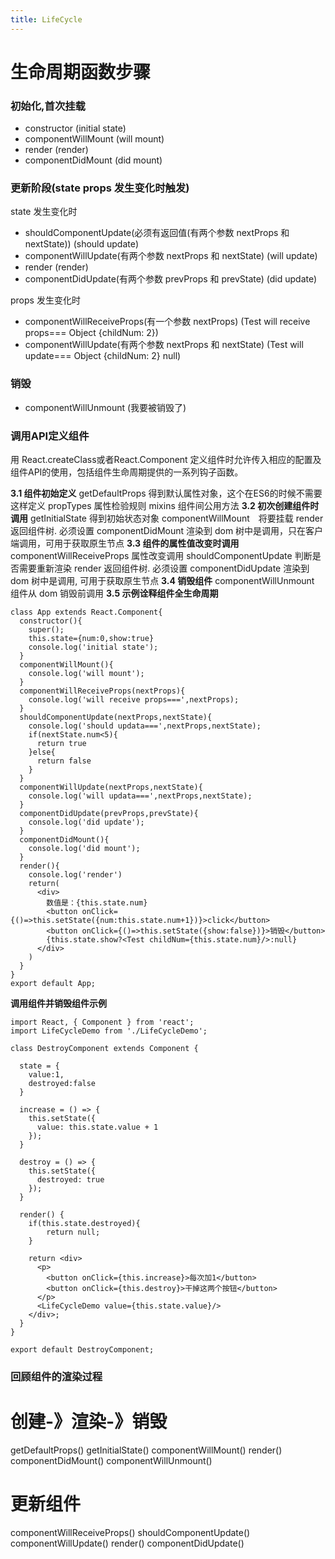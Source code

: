 ```yaml
---
title: LifeCycle
---
```


# 生命周期函数步骤

### 初始化,首次挂载


- constructor (initial state)
- componentWillMount (will mount)
- render (render)
- componentDidMount (did mount)


### 更新阶段(state props 发生变化时触发)

state 发生变化时

- shouldComponentUpdate(必须有返回值(有两个参数 nextProps 和 nextState)) (should update)
- componentWillUpdate(有两个参数 nextProps 和 nextState) (will update)
- render (render)
- componentDidUpdate(有两个参数 prevProps 和 prevState) (did update)

props 发生变化时

- componentWillReceiveProps(有一个参数 nextProps) (Test will receive props=== Object {childNum: 2})
- componentWillUpdate(有两个参数 nextProps 和 nextState) (Test will update=== Object {childNum: 2} null)

### 销毁

- componentWillUnmount (我要被销毁了)

### 调用API定义组件

用 React.createClass或者React.Component 定义组件时允许传入相应的配置及组件API的使用，包括组件生命周期提供的一系列钩子函数。

**3.1 组件初始定义**
getDefaultProps 得到默认属性对象，这个在ES6的时候不需要这样定义
propTypes 属性检验规则
mixins 组件间公用方法
**3.2 初次创建组件时调用**
getInitialState 得到初始状态对象
componentWillMount　将要挂载
render 返回组件树. 必须设置
componentDidMount 渲染到 dom 树中是调用，只在客户端调用，可用于获取原生节点
**3.3 组件的属性值改变时调用**
componentWillReceiveProps 属性改变调用
shouldComponentUpdate 判断是否需要重新渲染
render 返回组件树. 必须设置
componentDidUpdate 渲染到 dom 树中是调用, 可用于获取原生节点
**3.4 销毁组件**
componentWillUnmount 组件从 dom 销毁前调用
**3.5 示例诠释组件全生命周期**
```
class App extends React.Component{
  constructor(){
    super();
    this.state={num:0,show:true}
    console.log('initial state');
  }
  componentWillMount(){
    console.log('will mount');
  }
  componentWillReceiveProps(nextProps){
    console.log('will receive props===',nextProps);
  }
  shouldComponentUpdate(nextProps,nextState){
    console.log('should updata===',nextProps,nextState);
    if(nextState.num<5){
      return true
    }else{
      return false
    }
  }
  componentWillUpdate(nextProps,nextState){
    console.log('will updata===',nextProps,nextState);
  }
  componentDidUpdate(prevProps,prevState){
    console.log('did update');
  }
  componentDidMount(){
    console.log('did mount');
  }
  render(){
    console.log('render')
    return(
      <div>
        数值是：{this.state.num}
        <button onClick={()=>this.setState({num:this.state.num+1})}>click</button>
        <button onClick={()=>this.setState({show:false})}>销毁</button>
        {this.state.show?<Test childNum={this.state.num}/>:null}
      </div>
    )
  }
}
export default App;
```

**调用组件并销毁组件示例**
```
import React, { Component } from 'react';
import LifeCycleDemo from './LifeCycleDemo';

class DestroyComponent extends Component {

  state = {
    value:1,
    destroyed:false
  }

  increase = () => {
    this.setState({
      value: this.state.value + 1
    });
  }

  destroy = () => {
    this.setState({
      destroyed: true
    });
  }

  render() {
    if(this.state.destroyed){
        return null;
    }

    return <div>
      <p>
        <button onClick={this.increase}>每次加1</button>
        <button onClick={this.destroy}>干掉这两个按钮</button>
      </p>
      <LifeCycleDemo value={this.state.value}/>
    </div>;
  }
}

export default DestroyComponent;
```
### 回顾组件的渲染过程

# 创建-》渲染-》销毁

getDefaultProps()
getInitialState()
componentWillMount()
render()
componentDidMount()
componentWillUnmount()

# 更新组件

componentWillReceiveProps()
shouldComponentUpdate()
componentWillUpdate()
render()
componentDidUpdate()
